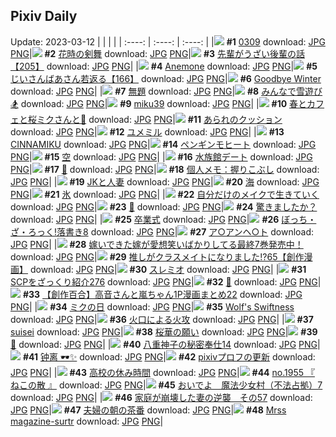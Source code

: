 ## Pixiv Daily
Update: 2023-03-12
|      |      |      |
| :----: | :----: | :----: |
|![](https://pixiv.microyu.workers.dev/c/240x480/img-master/img/2023/03/10/00/40/39/106067340_p0_master1200.jpg) **#1** [0309](https://www.pixiv.net/artworks/106067340) download: [JPG](https://pixiv.microyu.workers.dev/img-original/img/2023/03/10/00/40/39/106067340_p0.jpg) [PNG](https://pixiv.microyu.workers.dev/img-original/img/2023/03/10/00/40/39/106067340_p0.png)|![](https://pixiv.microyu.workers.dev/c/240x480/img-master/img/2023/03/10/00/00/42/106067275_p0_master1200.jpg) **#2** [花時の剣舞](https://www.pixiv.net/artworks/106067275) download: [JPG](https://pixiv.microyu.workers.dev/img-original/img/2023/03/10/00/00/42/106067275_p0.jpg) [PNG](https://pixiv.microyu.workers.dev/img-original/img/2023/03/10/00/00/42/106067275_p0.png)|![](https://pixiv.microyu.workers.dev/c/240x480/img-master/img/2023/03/10/19/00/44/106086007_p0_master1200.jpg) **#3** [先輩がうざい後輩の話【205】](https://www.pixiv.net/artworks/106086007) download: [JPG](https://pixiv.microyu.workers.dev/img-original/img/2023/03/10/19/00/44/106086007_p0.jpg) [PNG](https://pixiv.microyu.workers.dev/img-original/img/2023/03/10/19/00/44/106086007_p0.png)|
|![](https://pixiv.microyu.workers.dev/c/240x480/img-master/img/2023/03/10/00/01/03/106067319_p0_master1200.jpg) **#4** [Anemone](https://www.pixiv.net/artworks/106067319) download: [JPG](https://pixiv.microyu.workers.dev/img-original/img/2023/03/10/00/01/03/106067319_p0.jpg) [PNG](https://pixiv.microyu.workers.dev/img-original/img/2023/03/10/00/01/03/106067319_p0.png)|![](https://pixiv.microyu.workers.dev/c/240x480/img-master/img/2023/03/11/10/52/14/106106455_p0_master1200.jpg) **#5** [じいさんばあさん若返る【166】](https://www.pixiv.net/artworks/106106455) download: [JPG](https://pixiv.microyu.workers.dev/img-original/img/2023/03/11/10/52/14/106106455_p0.jpg) [PNG](https://pixiv.microyu.workers.dev/img-original/img/2023/03/11/10/52/14/106106455_p0.png)|![](https://pixiv.microyu.workers.dev/c/240x480/img-master/img/2023/03/10/20/38/49/106088880_p0_master1200.jpg) **#6** [Goodbye Winter](https://www.pixiv.net/artworks/106088880) download: [JPG](https://pixiv.microyu.workers.dev/img-original/img/2023/03/10/20/38/49/106088880_p0.jpg) [PNG](https://pixiv.microyu.workers.dev/img-original/img/2023/03/10/20/38/49/106088880_p0.png)|
|![](https://pixiv.microyu.workers.dev/c/240x480/img-master/img/2023/03/10/17/44/38/106083887_p0_master1200.jpg) **#7** [無題](https://www.pixiv.net/artworks/106083887) download: [JPG](https://pixiv.microyu.workers.dev/img-original/img/2023/03/10/17/44/38/106083887_p0.jpg) [PNG](https://pixiv.microyu.workers.dev/img-original/img/2023/03/10/17/44/38/106083887_p0.png)|![](https://pixiv.microyu.workers.dev/c/240x480/img-master/img/2023/03/10/12/30/09/106078584_p0_master1200.jpg) **#8** [みんなで雪遊び🏂](https://www.pixiv.net/artworks/106078584) download: [JPG](https://pixiv.microyu.workers.dev/img-original/img/2023/03/10/12/30/09/106078584_p0.jpg) [PNG](https://pixiv.microyu.workers.dev/img-original/img/2023/03/10/12/30/09/106078584_p0.png)|![](https://pixiv.microyu.workers.dev/c/240x480/img-master/img/2023/03/10/00/10/43/106067906_p0_master1200.jpg) **#9** [miku39](https://www.pixiv.net/artworks/106067906) download: [JPG](https://pixiv.microyu.workers.dev/img-original/img/2023/03/10/00/10/43/106067906_p0.jpg) [PNG](https://pixiv.microyu.workers.dev/img-original/img/2023/03/10/00/10/43/106067906_p0.png)|
|![](https://pixiv.microyu.workers.dev/c/240x480/img-master/img/2023/03/10/00/00/17/106067206_p0_master1200.jpg) **#10** [春とカフェと桜ミクさんと🌸](https://www.pixiv.net/artworks/106067206) download: [JPG](https://pixiv.microyu.workers.dev/img-original/img/2023/03/10/00/00/17/106067206_p0.jpg) [PNG](https://pixiv.microyu.workers.dev/img-original/img/2023/03/10/00/00/17/106067206_p0.png)|![](https://pixiv.microyu.workers.dev/c/240x480/img-master/img/2023/03/10/07/30/01/106074585_p0_master1200.jpg) **#11** [あられのクッション](https://www.pixiv.net/artworks/106074585) download: [JPG](https://pixiv.microyu.workers.dev/img-original/img/2023/03/10/07/30/01/106074585_p0.jpg) [PNG](https://pixiv.microyu.workers.dev/img-original/img/2023/03/10/07/30/01/106074585_p0.png)|![](https://pixiv.microyu.workers.dev/c/240x480/img-master/img/2023/03/11/00/03/33/106096226_p0_master1200.jpg) **#12** [ユメミル](https://www.pixiv.net/artworks/106096226) download: [JPG](https://pixiv.microyu.workers.dev/img-original/img/2023/03/11/00/03/33/106096226_p0.jpg) [PNG](https://pixiv.microyu.workers.dev/img-original/img/2023/03/11/00/03/33/106096226_p0.png)|
|![](https://pixiv.microyu.workers.dev/c/240x480/img-master/img/2023/03/11/02/31/09/106100169_p0_master1200.jpg) **#13** [CINNAMIKU](https://www.pixiv.net/artworks/106100169) download: [JPG](https://pixiv.microyu.workers.dev/img-original/img/2023/03/11/02/31/09/106100169_p0.jpg) [PNG](https://pixiv.microyu.workers.dev/img-original/img/2023/03/11/02/31/09/106100169_p0.png)|![](https://pixiv.microyu.workers.dev/c/240x480/img-master/img/2023/03/10/20/30/02/106088639_p0_master1200.jpg) **#14** [ペンギンモヒート](https://www.pixiv.net/artworks/106088639) download: [JPG](https://pixiv.microyu.workers.dev/img-original/img/2023/03/10/20/30/02/106088639_p0.jpg) [PNG](https://pixiv.microyu.workers.dev/img-original/img/2023/03/10/20/30/02/106088639_p0.png)|![](https://pixiv.microyu.workers.dev/c/240x480/img-master/img/2023/03/11/00/07/20/106096441_p0_master1200.jpg) **#15** [空](https://www.pixiv.net/artworks/106096441) download: [JPG](https://pixiv.microyu.workers.dev/img-original/img/2023/03/11/00/07/20/106096441_p0.jpg) [PNG](https://pixiv.microyu.workers.dev/img-original/img/2023/03/11/00/07/20/106096441_p0.png)|
|![](https://pixiv.microyu.workers.dev/c/240x480/img-master/img/2023/03/11/02/04/17/106099643_p0_master1200.jpg) **#16** [水族館デート](https://www.pixiv.net/artworks/106099643) download: [JPG](https://pixiv.microyu.workers.dev/img-original/img/2023/03/11/02/04/17/106099643_p0.jpg) [PNG](https://pixiv.microyu.workers.dev/img-original/img/2023/03/11/02/04/17/106099643_p0.png)|![](https://pixiv.microyu.workers.dev/c/240x480/img-master/img/2023/03/10/00/04/54/106067632_p0_master1200.jpg) **#17** [🌸](https://www.pixiv.net/artworks/106067632) download: [JPG](https://pixiv.microyu.workers.dev/img-original/img/2023/03/10/00/04/54/106067632_p0.jpg) [PNG](https://pixiv.microyu.workers.dev/img-original/img/2023/03/10/00/04/54/106067632_p0.png)|![](https://pixiv.microyu.workers.dev/c/240x480/img-master/img/2023/03/11/07/00/12/106103259_p0_master1200.jpg) **#18** [個人メモ：握りこぶし](https://www.pixiv.net/artworks/106103259) download: [JPG](https://pixiv.microyu.workers.dev/img-original/img/2023/03/11/07/00/12/106103259_p0.jpg) [PNG](https://pixiv.microyu.workers.dev/img-original/img/2023/03/11/07/00/12/106103259_p0.png)|
|![](https://pixiv.microyu.workers.dev/c/240x480/img-master/img/2023/03/11/01/59/00/106099505_p0_master1200.jpg) **#19** [JKと人妻](https://www.pixiv.net/artworks/106099505) download: [JPG](https://pixiv.microyu.workers.dev/img-original/img/2023/03/11/01/59/00/106099505_p0.jpg) [PNG](https://pixiv.microyu.workers.dev/img-original/img/2023/03/11/01/59/00/106099505_p0.png)|![](https://pixiv.microyu.workers.dev/c/240x480/img-master/img/2023/03/11/00/03/43/106096243_p0_master1200.jpg) **#20** [海](https://www.pixiv.net/artworks/106096243) download: [JPG](https://pixiv.microyu.workers.dev/img-original/img/2023/03/11/00/03/43/106096243_p0.jpg) [PNG](https://pixiv.microyu.workers.dev/img-original/img/2023/03/11/00/03/43/106096243_p0.png)|![](https://pixiv.microyu.workers.dev/c/240x480/img-master/img/2023/03/11/20/30/03/106119985_p0_master1200.jpg) **#21** [氷](https://www.pixiv.net/artworks/106119985) download: [JPG](https://pixiv.microyu.workers.dev/img-original/img/2023/03/11/20/30/03/106119985_p0.jpg) [PNG](https://pixiv.microyu.workers.dev/img-original/img/2023/03/11/20/30/03/106119985_p0.png)|
|![](https://pixiv.microyu.workers.dev/c/240x480/img-master/img/2023/03/10/00/01/09/106067331_p0_master1200.jpg) **#22** [自分だけのメイクで生きていく](https://www.pixiv.net/artworks/106067331) download: [JPG](https://pixiv.microyu.workers.dev/img-original/img/2023/03/10/00/01/09/106067331_p0.jpg) [PNG](https://pixiv.microyu.workers.dev/img-original/img/2023/03/10/00/01/09/106067331_p0.png)|![](https://pixiv.microyu.workers.dev/c/240x480/img-master/img/2023/03/10/01/57/35/106070817_p0_master1200.jpg) **#23** [📘](https://www.pixiv.net/artworks/106070817) download: [JPG](https://pixiv.microyu.workers.dev/img-original/img/2023/03/10/01/57/35/106070817_p0.jpg) [PNG](https://pixiv.microyu.workers.dev/img-original/img/2023/03/10/01/57/35/106070817_p0.png)|![](https://pixiv.microyu.workers.dev/c/240x480/img-master/img/2023/03/10/12/48/10/106078859_p0_master1200.jpg) **#24** [驚きましたか？](https://www.pixiv.net/artworks/106078859) download: [JPG](https://pixiv.microyu.workers.dev/img-original/img/2023/03/10/12/48/10/106078859_p0.jpg) [PNG](https://pixiv.microyu.workers.dev/img-original/img/2023/03/10/12/48/10/106078859_p0.png)|
|![](https://pixiv.microyu.workers.dev/c/240x480/img-master/img/2023/03/11/11/06/25/106106701_p0_master1200.jpg) **#25** [卒業式](https://www.pixiv.net/artworks/106106701) download: [JPG](https://pixiv.microyu.workers.dev/img-original/img/2023/03/11/11/06/25/106106701_p0.jpg) [PNG](https://pixiv.microyu.workers.dev/img-original/img/2023/03/11/11/06/25/106106701_p0.png)|![](https://pixiv.microyu.workers.dev/c/240x480/img-master/img/2023/03/10/00/11/11/106067927_p0_master1200.jpg) **#26** [ぼっち・ざ・ろっく!落書き8](https://www.pixiv.net/artworks/106067927) download: [JPG](https://pixiv.microyu.workers.dev/img-original/img/2023/03/10/00/11/11/106067927_p0.jpg) [PNG](https://pixiv.microyu.workers.dev/img-original/img/2023/03/10/00/11/11/106067927_p0.png)|![](https://pixiv.microyu.workers.dev/c/240x480/img-master/img/2023/03/10/18/57/39/106085858_p0_master1200.jpg) **#27** [ア○アンヘ○ト](https://www.pixiv.net/artworks/106085858) download: [JPG](https://pixiv.microyu.workers.dev/img-original/img/2023/03/10/18/57/39/106085858_p0.jpg) [PNG](https://pixiv.microyu.workers.dev/img-original/img/2023/03/10/18/57/39/106085858_p0.png)|
|![](https://pixiv.microyu.workers.dev/c/240x480/img-master/img/2023/03/11/14/39/00/106111184_p0_master1200.jpg) **#28** [嫁いできた嫁が愛想笑いばかりしてる最終7巻発売中！](https://www.pixiv.net/artworks/106111184) download: [JPG](https://pixiv.microyu.workers.dev/img-original/img/2023/03/11/14/39/00/106111184_p0.jpg) [PNG](https://pixiv.microyu.workers.dev/img-original/img/2023/03/11/14/39/00/106111184_p0.png)|![](https://pixiv.microyu.workers.dev/c/240x480/img-master/img/2023/03/11/00/03/10/106096197_p0_master1200.jpg) **#29** [推しがクラスメイトになりました!?65【創作漫画】](https://www.pixiv.net/artworks/106096197) download: [JPG](https://pixiv.microyu.workers.dev/img-original/img/2023/03/11/00/03/10/106096197_p0.jpg) [PNG](https://pixiv.microyu.workers.dev/img-original/img/2023/03/11/00/03/10/106096197_p0.png)|![](https://pixiv.microyu.workers.dev/c/240x480/img-master/img/2023/03/10/00/09/37/106067863_p0_master1200.jpg) **#30** [スレミオ](https://www.pixiv.net/artworks/106067863) download: [JPG](https://pixiv.microyu.workers.dev/img-original/img/2023/03/10/00/09/37/106067863_p0.jpg) [PNG](https://pixiv.microyu.workers.dev/img-original/img/2023/03/10/00/09/37/106067863_p0.png)|
|![](https://pixiv.microyu.workers.dev/c/240x480/img-master/img/2023/03/11/21/00/24/106121001_p0_master1200.jpg) **#31** [SCPをざっくり紹介276](https://www.pixiv.net/artworks/106121001) download: [JPG](https://pixiv.microyu.workers.dev/img-original/img/2023/03/11/21/00/24/106121001_p0.jpg) [PNG](https://pixiv.microyu.workers.dev/img-original/img/2023/03/11/21/00/24/106121001_p0.png)|![](https://pixiv.microyu.workers.dev/c/240x480/img-master/img/2023/03/10/00/00/48/106067293_p0_master1200.jpg) **#32** [🌸](https://www.pixiv.net/artworks/106067293) download: [JPG](https://pixiv.microyu.workers.dev/img-original/img/2023/03/10/00/00/48/106067293_p0.jpg) [PNG](https://pixiv.microyu.workers.dev/img-original/img/2023/03/10/00/00/48/106067293_p0.png)|![](https://pixiv.microyu.workers.dev/c/240x480/img-master/img/2023/03/11/00/01/29/106096060_p0_master1200.jpg) **#33** [【創作百合】高音さんと嵐ちゃん1P漫画まとめ22](https://www.pixiv.net/artworks/106096060) download: [JPG](https://pixiv.microyu.workers.dev/img-original/img/2023/03/11/00/01/29/106096060_p0.jpg) [PNG](https://pixiv.microyu.workers.dev/img-original/img/2023/03/11/00/01/29/106096060_p0.png)|
|![](https://pixiv.microyu.workers.dev/c/240x480/img-master/img/2023/03/10/21/49/07/106091227_p0_master1200.jpg) **#34** [ミクの日](https://www.pixiv.net/artworks/106091227) download: [JPG](https://pixiv.microyu.workers.dev/img-original/img/2023/03/10/21/49/07/106091227_p0.jpg) [PNG](https://pixiv.microyu.workers.dev/img-original/img/2023/03/10/21/49/07/106091227_p0.png)|![](https://pixiv.microyu.workers.dev/c/240x480/img-master/img/2023/03/10/00/47/29/106069149_p0_master1200.jpg) **#35** [Wolf's Swiftness](https://www.pixiv.net/artworks/106069149) download: [JPG](https://pixiv.microyu.workers.dev/img-original/img/2023/03/10/00/47/29/106069149_p0.jpg) [PNG](https://pixiv.microyu.workers.dev/img-original/img/2023/03/10/00/47/29/106069149_p0.png)|![](https://pixiv.microyu.workers.dev/c/240x480/img-master/img/2023/03/10/07/19/17/106074454_p0_master1200.jpg) **#36** [火口による火攻](https://www.pixiv.net/artworks/106074454) download: [JPG](https://pixiv.microyu.workers.dev/img-original/img/2023/03/10/07/19/17/106074454_p0.jpg) [PNG](https://pixiv.microyu.workers.dev/img-original/img/2023/03/10/07/19/17/106074454_p0.png)|
|![](https://pixiv.microyu.workers.dev/c/240x480/img-master/img/2023/03/10/18/00/24/106084309_p0_master1200.jpg) **#37** [suisei](https://www.pixiv.net/artworks/106084309) download: [JPG](https://pixiv.microyu.workers.dev/img-original/img/2023/03/10/18/00/24/106084309_p0.jpg) [PNG](https://pixiv.microyu.workers.dev/img-original/img/2023/03/10/18/00/24/106084309_p0.png)|![](https://pixiv.microyu.workers.dev/c/240x480/img-master/img/2023/03/10/00/00/58/106067310_p0_master1200.jpg) **#38** [桜華の願い](https://www.pixiv.net/artworks/106067310) download: [JPG](https://pixiv.microyu.workers.dev/img-original/img/2023/03/10/00/00/58/106067310_p0.jpg) [PNG](https://pixiv.microyu.workers.dev/img-original/img/2023/03/10/00/00/58/106067310_p0.png)|![](https://pixiv.microyu.workers.dev/c/240x480/img-master/img/2023/03/10/00/30/08/106068612_p0_master1200.jpg) **#39** [🍄](https://www.pixiv.net/artworks/106068612) download: [JPG](https://pixiv.microyu.workers.dev/img-original/img/2023/03/10/00/30/08/106068612_p0.jpg) [PNG](https://pixiv.microyu.workers.dev/img-original/img/2023/03/10/00/30/08/106068612_p0.png)|
|![](https://pixiv.microyu.workers.dev/c/240x480/img-master/img/2023/03/11/00/00/07/106095854_p0_master1200.jpg) **#40** [八重神子の秘密奉仕14](https://www.pixiv.net/artworks/106095854) download: [JPG](https://pixiv.microyu.workers.dev/img-original/img/2023/03/11/00/00/07/106095854_p0.jpg) [PNG](https://pixiv.microyu.workers.dev/img-original/img/2023/03/11/00/00/07/106095854_p0.png)|![](https://pixiv.microyu.workers.dev/c/240x480/img-master/img/2023/03/10/15/47/53/106081694_p0_master1200.jpg) **#41** [钟离 🕶️✨](https://www.pixiv.net/artworks/106081694) download: [JPG](https://pixiv.microyu.workers.dev/img-original/img/2023/03/10/15/47/53/106081694_p0.jpg) [PNG](https://pixiv.microyu.workers.dev/img-original/img/2023/03/10/15/47/53/106081694_p0.png)|![](https://pixiv.microyu.workers.dev/c/240x480/img-master/img/2023/03/11/12/32/48/106108559_p0_master1200.jpg) **#42** [pixivプロフの更新](https://www.pixiv.net/artworks/106108559) download: [JPG](https://pixiv.microyu.workers.dev/img-original/img/2023/03/11/12/32/48/106108559_p0.jpg) [PNG](https://pixiv.microyu.workers.dev/img-original/img/2023/03/11/12/32/48/106108559_p0.png)|
|![](https://pixiv.microyu.workers.dev/c/240x480/img-master/img/2023/03/11/16/31/31/106113430_p0_master1200.jpg) **#43** [高校の休み時間](https://www.pixiv.net/artworks/106113430) download: [JPG](https://pixiv.microyu.workers.dev/img-original/img/2023/03/11/16/31/31/106113430_p0.jpg) [PNG](https://pixiv.microyu.workers.dev/img-original/img/2023/03/11/16/31/31/106113430_p0.png)|![](https://pixiv.microyu.workers.dev/c/240x480/img-master/img/2023/03/10/00/47/45/106069153_p0_master1200.jpg) **#44** [no.1955 『 ねこの散 』](https://www.pixiv.net/artworks/106069153) download: [JPG](https://pixiv.microyu.workers.dev/img-original/img/2023/03/10/00/47/45/106069153_p0.jpg) [PNG](https://pixiv.microyu.workers.dev/img-original/img/2023/03/10/00/47/45/106069153_p0.png)|![](https://pixiv.microyu.workers.dev/c/240x480/img-master/img/2023/03/11/06/20/26/106102875_p0_master1200.jpg) **#45** [おいでよ　魔法少女村（不法占拠）7](https://www.pixiv.net/artworks/106102875) download: [JPG](https://pixiv.microyu.workers.dev/img-original/img/2023/03/11/06/20/26/106102875_p0.jpg) [PNG](https://pixiv.microyu.workers.dev/img-original/img/2023/03/11/06/20/26/106102875_p0.png)|
|![](https://pixiv.microyu.workers.dev/c/240x480/img-master/img/2023/03/10/11/50/11/106077870_p0_master1200.jpg) **#46** [家庭が崩壊した妻の逆襲　その57](https://www.pixiv.net/artworks/106077870) download: [JPG](https://pixiv.microyu.workers.dev/img-original/img/2023/03/10/11/50/11/106077870_p0.jpg) [PNG](https://pixiv.microyu.workers.dev/img-original/img/2023/03/10/11/50/11/106077870_p0.png)|![](https://pixiv.microyu.workers.dev/c/240x480/img-master/img/2023/03/10/12/13/05/106078309_p0_master1200.jpg) **#47** [夫婦の朝の茶番](https://www.pixiv.net/artworks/106078309) download: [JPG](https://pixiv.microyu.workers.dev/img-original/img/2023/03/10/12/13/05/106078309_p0.jpg) [PNG](https://pixiv.microyu.workers.dev/img-original/img/2023/03/10/12/13/05/106078309_p0.png)|![](https://pixiv.microyu.workers.dev/c/240x480/img-master/img/2023/03/11/15/10/15/106111744_p0_master1200.jpg) **#48** [Mrss magazine-surtr](https://www.pixiv.net/artworks/106111744) download: [JPG](https://pixiv.microyu.workers.dev/img-original/img/2023/03/11/15/10/15/106111744_p0.jpg) [PNG](https://pixiv.microyu.workers.dev/img-original/img/2023/03/11/15/10/15/106111744_p0.png)|
